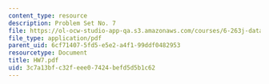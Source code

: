 ```yaml
---
content_type: resource
description: Problem Set No. 7
file: https://ol-ocw-studio-app-qa.s3.amazonaws.com/courses/6-263j-data-communication-networks-fall-2002/3c7a13bfc32feee07424befd5d5b1c62_HW7.pdf
file_type: application/pdf
parent_uid: 6cf71407-5fd5-e5e2-a4f1-99ddf0482953
resourcetype: Document
title: HW7.pdf
uid: 3c7a13bf-c32f-eee0-7424-befd5d5b1c62
---
```

